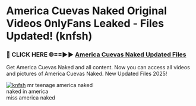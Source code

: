 # America Cuevas Naked Original Videos 0nlyFans Leaked - Files Updated! (knfsh)

<h3>🔴 CLICK HERE 🌐==►► <a href="https://tinyurl.com/yckcrads" rel="nofollow">America Cuevas Naked Updated Files</a></h3>

Get America Cuevas Naked and all content. Now you can access all videos and pictures of America Cuevas Naked. New Updated Files 2025!

[![knfsh](https://i.imgur.com/hpKpOFt.gif)](https://tinyurl.com/yckcrads)
mr teenage america naked<br>
naked in america<br>
miss america naked